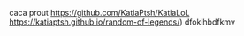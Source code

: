 caca prout
https://github.com/KatiaPtsh/KatiaLoL
https://katiaptsh.github.io/random-of-legends/)
dfokihbdfkmv
